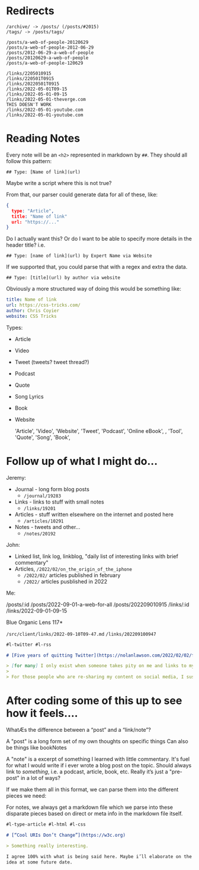 # Redirects

```
/archive/ -> /posts/ (/posts/#2015)
/tags/ -> /posts/tags/

/posts/a-web-of-people-20120629
/posts/a-web-of-people-2012-06-29
/posts/2012-06-29-a-web-of-people
/posts/20120629-a-web-of-people
/posts/a-web-of-people-120629

/links/2205010915
/links/220501T0915
/links/20220501T0915
/links/2022-05-01T09-15
/links/2022-05-01-09-15
/links/2022-05-01-theverge.com
THIS DOESN'T WORK
/links/2022-05-01-youtube.com
/links/2022-05-01-youtube.com
```

# Reading Notes

Every note will be an `<h2>` represented in markdown by `##`. They should all follow this pattern:

`## Type: [Name of link](url)`

Maybe write a script where this is not true?

From that, our parser could generate data for all of these, like:

```json
{
  type: "Article",
  title: "Name of link"
  url: "https://..."
}
```

Do I actually want this? Or do I want to be able to specify more details in the header title? i.e.

`## Type: [name of link](url) by Expert Name via Website`

If we supported that, you could parse that with a regex and extra the data.

`## Type: [title](url) by author via website`

Obviously a more structured way of doing this would be something like:

```yml
title: Name of link
url: https://css-tricks.com/
author: Chris Coyier
website: CSS Tricks 
```

Types:

- Article
- Video
- Tweet (tweets? tweet thread?)
- Podcast
- Quote
- Song Lyrics
- Book
- Website

  'Article',   'Video',
  'Website',   'Tweet',
  'Podcast',   'Online eBook',
  , 'Tool',
  'Quote',     'Song',
  'Book',      


# Follow up of what I might do...

Jeremy:

- Journal - long form blog posts
  - `/journal/19283`
- Links - links to stuff with small notes
  - `/links/19201`
- Articles - stuff written elsewhere on the internet and posted here
  - `/articles/10291`
- Notes - tweets and other...
  - `/notes/20192`

John:

- Linked list, link log, linkblog, "daily list of interesting links with brief commentary"
- Articles, `/2022/02/on_the_origin_of_the_iphone`
  - `/2022/02/` articles published in february
  - `/2022/` articles pusblished in 2022

Me:

/posts/:id
  /posts/2022-09-01-a-web-for-all
  /posts/202209010915
/links/:id
  /links/2022-09-01-09-15

Blue Organic Lens 117*

`/src/client/links/2022-09-10T09-47.md`
`/links/202209100947`
```md
#l-twitter #l-rss

# [Five years of quitting Twitter](https://nolanlawson.com/2022/02/02/five-years-of-quitting-twitter/)

> [for many] I only exist when someone takes pity on me and links to my blog from Twitter, Reddit, Hacker News, or a big site like CSS Tricks...
>
> For those people who are re-sharing my content on social media, I suspect most of them found it from their RSS feed. So RSS definitely still seems alive and well, even if it’s just a small upstream tributary for the roaring downstream river of Twitter, Reddit, etc
```

# After coding some of this up to see how it feels....

WhatÆs the difference between a “post” and a “link/note”?

A "post" is a long form set of my own thoughts on specific things
Can also be things like bookNotes

A "note" is a excerpt of something I learned with little commentary. It's fuel
for what I would write if i ever wrote a blog post on the topic.
Should always link to _something_, i.e. a podcast, article, book, etc.
Really it’s just a "pre-post" in a lot of ways?

If we make them all in this format, we can parse them into the different pieces we need:

For notes, we always get a markdown file which we parse into these disparate pieces based on direct or meta info in the markdown file itself.

```md
#l-type-article #l-html #l-css

# [“Cool URIs Don’t Change”](https://w3c.org)

> Something really interesting.

I agree 100% with what is being said here. Maybe i’ll elaborate on the
idea at some future date.
```
